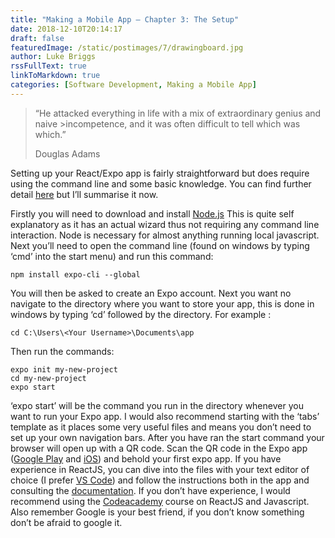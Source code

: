 ```yaml
---
title: "Making a Mobile App – Chapter 3: The Setup"
date: 2018-12-10T20:14:17
draft: false
featuredImage: /static/postimages/7/drawingboard.jpg
author: Luke Briggs
rssFullText: true
linkToMarkdown: true
categories: [Software Development, Making a Mobile App]
---
```


>“He attacked everything in life with a mix of extraordinary genius and naive >incompetence, and it was often difficult to tell which was which.”
>
>Douglas Adams

Setting up your React/Expo app is fairly straightforward but does require using the command line and some basic knowledge. You can find further detail [here](https://expo.io/learn) but I’ll summarise it now.

Firstly you will need to download and install [Node.js](https://nodejs.org/en/) This is quite self explanatory as it has an actual wizard thus not requiring any command line interaction. Node is necessary for almost anything running local javascript. Next you’ll need to open the command line (found on windows by typing ‘cmd’ into the start menu) and run this command:

```console
npm install expo-cli --global
```

You will then be asked to create an Expo account. Next you want no navigate to the directory where you want to store your app, this is done in windows by typing ‘cd’ followed by the directory. For example :

```console
cd C:\Users\<Your Username>\Documents\app
```

Then run the commands:

```console
expo init my-new-project
cd my-new-project
expo start
```

‘expo start’ will be the command you run in the directory whenever you want to run your Expo app. I would also recommend starting with the ‘tabs’ template as it places some very useful files and means you don’t need to set up your own navigation bars. After you have ran the start command your browser will open up with a QR code. Scan the QR code in the Expo app ([Google Play](https://play.google.com/store/apps/details?id=host.exp.exponent&hl=en_GB) and [iOS](https://itunes.apple.com/us/app/expo-client/id982107779?mt=8)) and behold your first expo app. If you have experience in ReactJS, you can dive into the files with your text editor of choice (I prefer [VS Code](https://code.visualstudio.com/)) and follow the instructions both in the app and consulting the [documentation](https://docs.expo.io/versions/v31.0.0/workflow/up-and-running).  If you don’t have experience, I would recommend using the [Codeacademy](https://www.codecademy.com/learn) course on ReactJS and Javascript. Also remember Google is your best friend, if you don’t know something don’t be afraid to google it.